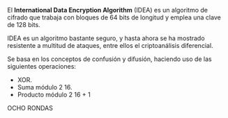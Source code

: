 El **International Data Encryption Algorithm** (IDEA) es un algoritmo de cifrado que trabaja con bloques de 64 bits de longitud y emplea una clave de 128 bits.

IDEA es un algoritmo bastante seguro, y hasta ahora se ha mostrado resistente a multitud de ataques, entre ellos el criptoanálisis diferencial.

Se basa en los conceptos de confusión y difusión, haciendo uso de las siguientes operaciones:
- XOR. 
- Suma módulo 2 16.
- Producto módulo 2 16 + 1

OCHO RONDAS